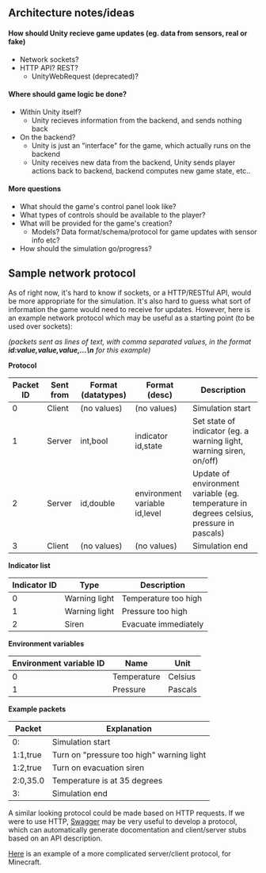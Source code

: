 ## Architecture notes/ideas

#### How should Unity recieve game updates (eg. data from sensors, real or fake)
* Network sockets?
* HTTP API? REST?
    * UnityWebRequest (deprecated)?

#### Where should game logic be done?
* Within Unity itself?
    * Unity recieves information from the backend, and sends nothing back
* On the backend?
    * Unity is just an "interface" for the game, which actually runs on the backend
    * Unity receives new data from the backend, Unity sends player actions back to backend, backend computes new game state, etc..

#### More questions
* What should the game's control panel look like?
* What types of controls should be available to the player?
* What will be provided for the game's creation?
    * Models? Data format/schema/protocol for game updates with sensor info etc?
* How should the simulation go/progress?

## Sample network protocol

As of right now, it's hard to know if sockets, or a HTTP/RESTful API, would be more appropriate for the simulation. It's also hard to guess what sort of information the game would need to receive for updates. However, here is an example network protocol which may be useful as a starting point (to be used over sockets):

*(packets sent as lines of text, with comma separated values, in the format **id:value,value,value,...\n** for this example)*

**Protocol**

Packet ID | Sent from | Format (datatypes) | Format (desc) | Description
----------|-----------|--------------------|---------------|------------
0 | Client | (no values) | (no values) | Simulation start
1 | Server | int,bool | indicator id,state | Set state of indicator (eg. a warning light, warning siren, on/off)
2 | Server | id,double | environment variable id,level | Update of environment variable (eg. temperature in degrees celsius, pressure in pascals)
3 | Client | (no values) | (no values) | Simulation end

**Indicator list**

Indicator ID | Type | Description
-------------|------|------------
0 | Warning light | Temperature too high
1 | Warning light | Pressure too high
2 | Siren | Evacuate immediately

**Environment variables**

Environment variable ID | Name | Unit
-------------|------|------------
0 | Temperature | Celsius
1 | Pressure | Pascals

**Example packets**

Packet | Explanation
-------|------------
0: | Simulation start
1:1,true | Turn on "pressure too high" warning light
1:2,true | Turn on evacuation siren
2:0,35.0 | Temperature is at 35 degrees
3: | Simulation end

A similar looking protocol could be made based on HTTP requests. If we were to use HTTP, [Swagger](https://swagger.io) may be very useful to develop a protocol, which can automatically generate docomentation and client/server stubs based on an API description.

[Here](https://wiki.vg/Protocol) is an example of a more complicated server/client protocol, for Minecraft.